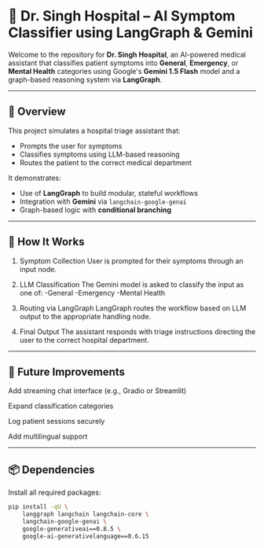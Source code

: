 # 🏥 Dr. Singh Hospital – AI Symptom Classifier using LangGraph & Gemini

Welcome to the repository for **Dr. Singh Hospital**, an AI-powered medical assistant that classifies patient symptoms into **General**, **Emergency**, or **Mental Health** categories using Google's **Gemini 1.5 Flash** model and a graph-based reasoning system via **LangGraph**.

---

## 🧠 Overview

This project simulates a hospital triage assistant that:
- Prompts the user for symptoms
- Classifies symptoms using LLM-based reasoning
- Routes the patient to the correct medical department

It demonstrates:
- Use of **LangGraph** to build modular, stateful workflows
- Integration with **Gemini** via `langchain-google-genai`
- Graph-based logic with **conditional branching**

---
## 🚀 How It Works
1. Symptom Collection
User is prompted for their symptoms through an input node.

2. LLM Classification
The Gemini model is asked to classify the input as one of:
 -General
 -Emergency
 -Mental Health

3. Routing via LangGraph
LangGraph routes the workflow based on LLM output to the appropriate handling node.

4. Final Output
The assistant responds with triage instructions directing the user to the correct hospital department.

---

## 📌 Future Improvements
Add streaming chat interface (e.g., Gradio or Streamlit)

Expand classification categories

Log patient sessions securely

Add multilingual support

---
## 📦 Dependencies

Install all required packages:

```bash
pip install -qU \
    langgraph langchain langchain-core \
    langchain-google-genai \
    google-generativeai==0.8.5 \
    google-ai-generativelanguage==0.6.15
